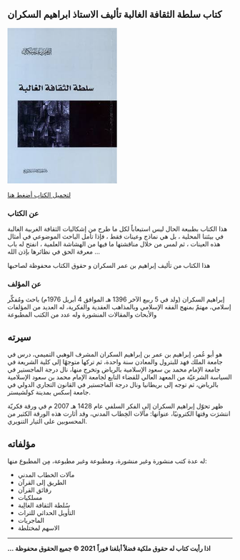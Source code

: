 ## كتاب سلطة الثقافة الغالبة تأليف الاستاذ ابراهيم السكران 
![](https://raw.githubusercontent.com/iqraa4u/iqraa4u.github.io/main/images%20(28).jpeg)

[لتحميل الكتاب أضغط هنا ](https://foulabook.com/book/downloading/315215106)
### عن الكتاب 
هذا الكتاب بطبيعة الحال ليس استيعاباً لكل ما طرح من إشكاليات الثقافة الغربية الغالبة في بيئتنا المحلية ، بل هي نماذج وعينات فقط ، فإذا تأمل الباحث الموضوعي في أمثال هذه العينات ، ثم لمس من خلال مناقشتها ما فيها من الهشاشة العلمية ، انفتح له باب معرفة الحق في نظائرها بإذن الله ...

هذا الكتاب من تأليف إبراهيم بن عمر السكران و حقوق الكتاب محفوظة لصاحبها
### عن المؤلف 

إبراهيم السكران (ولد في 5 ربيع الآخر 1396 هـ الموافق 4 أبريل 1976م) باحث ومُفكِّر إسلامي، مهتمٌ بمنهج الفقه الإسلامي وبالمذاهب العقدية والفكرية، له العديد من المؤلفات والأبحاث والمقالات المنشورة وله عدد من الكتب المطبوعة
## سيرته
هو أبو عُمر، إبراهيم بن عمر بن إبراهيم السكران المشرف الوهبي التميمي، درس في جامعة الملك فهد للبترول والمعادن سنة واحدة، ثم تركها متوجهًا إلى كلية الشريعة في جامعة الإمام محمد بن سعود الإسلامية بالرياض وتخرج منها، نال درجة الماجستير في السياسة الشرعيّة من المعهد العالي للقضاء التابع لجامعة الإمام محمد بن سعود الإسلامية بالرياض، ثم توجه إلى بريطانيا ونال درجة الماجستير في القانون التجاري الدولي في جامعة إسكس بمدينة كولشيستر.

ظهر تحوّل إبراهيم السكران إلى الفكر السلفي عام 1428 هـ 2007 م في ورقة فكريّة انتشرَت وقتها الكترونيًا، عنوانها: مآلات الخِطاب المدني، وقد أثارت هذه الورقة الكثير من المحسوبين على التيار التنويري.
## مؤلفاته
له عدة كتب منشورة وغير منشورة، ومطبوعة وغير مطبوعة، مِن المطبوع منها: 
- مآلات الخطاب المدني
- الطريق إلى القرآن 
- رقائق القرآن 
- مسلكيات 
- سُلطة الثقافة الغالِبة 
- التأويل الحداثي للتراث 
- الماجريات 
- الاسهم لمختلطة


------
**... اذا رأيت كتاب له حقوق ملكية فضلاً أبلغنا فوراً**
**2021 © جميع الحقوق محفوظة**
